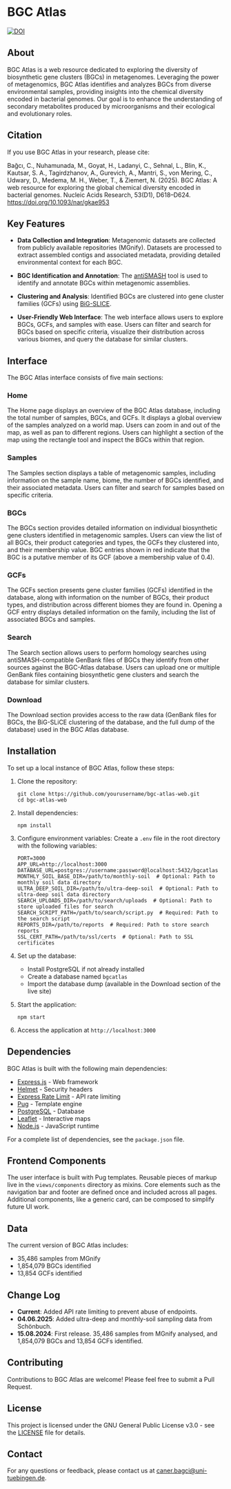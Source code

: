 # BGC Atlas

[![DOI](https://zenodo.org/badge/842928932.svg)](https://doi.org/10.5281/zenodo.13903805)

## About

BGC Atlas is a web resource dedicated to exploring the diversity of biosynthetic gene clusters (BGCs) in metagenomes. Leveraging the power of metagenomics, BGC Atlas identifies and analyzes BGCs from diverse environmental samples, providing insights into the chemical diversity encoded in bacterial genomes. Our goal is to enhance the understanding of secondary metabolites produced by microorganisms and their ecological and evolutionary roles.

## Citation

If you use BGC Atlas in your research, please cite:

Bağcı, C., Nuhamunada, M., Goyat, H., Ladanyi, C., Sehnal, L., Blin, K., Kautsar, S. A., Tagirdzhanov, A., Gurevich, A., Mantri, S., von Mering, C., Udwary, D., Medema, M. H., Weber, T., & Ziemert, N. (2025). BGC Atlas: A web resource for exploring the global chemical diversity encoded in bacterial genomes. Nucleic Acids Research, 53(D1), D618–D624. https://doi.org/10.1093/nar/gkae953

## Key Features

- **Data Collection and Integration**: Metagenomic datasets are collected from publicly available repositories (MGnify). Datasets are processed to extract assembled contigs and associated metadata, providing detailed environmental context for each BGC.

- **BGC Identification and Annotation**: The [antiSMASH](https://antismash.secondarymetabolites.org) tool is used to identify and annotate BGCs within metagenomic assemblies.

- **Clustering and Analysis**: Identified BGCs are clustered into gene cluster families (GCFs) using [BiG-SLICE](https://github.com/medema-group/bigslice/).

- **User-Friendly Web Interface**: The web interface allows users to explore BGCs, GCFs, and samples with ease. Users can filter and search for BGCs based on specific criteria, visualize their distribution across various biomes, and query the database for similar clusters.

## Interface

The BGC Atlas interface consists of five main sections:

### Home
The Home page displays an overview of the BGC Atlas database, including the total number of samples, BGCs, and GCFs. It displays a global overview of the samples analyzed on a world map. Users can zoom in and out of the map, as well as pan to different regions. Users can highlight a section of the map using the rectangle tool and inspect the BGCs within that region.

### Samples
The Samples section displays a table of metagenomic samples, including information on the sample name, biome, the number of BGCs identified, and their associated metadata. Users can filter and search for samples based on specific criteria.

### BGCs
The BGCs section provides detailed information on individual biosynthetic gene clusters identified in metagenomic samples. Users can view the list of all BGCs, their product categories and types, the GCFs they clustered into, and their membership value. BGC entries shown in red indicate that the BGC is a putative member of its GCF (above a membership value of 0.4).

### GCFs
The GCFs section presents gene cluster families (GCFs) identified in the database, along with information on the number of BGCs, their product types, and distribution across different biomes they are found in. Opening a GCF entry displays detailed information on the family, including the list of associated BGCs and samples.

### Search
The Search section allows users to perform homology searches using antiSMASH-compatible GenBank files of BGCs they identify from other sources against the BGC-Atlas database. Users can upload one or multiple GenBank files containing biosynthetic gene clusters and search the database for similar clusters.

### Download
The Download section provides access to the raw data (GenBank files for BGCs, the BiG-SLiCE clustering of the database, and the full dump of the database) used in the BGC Atlas database.

## Installation

To set up a local instance of BGC Atlas, follow these steps:

1. Clone the repository:
   ```
   git clone https://github.com/yourusername/bgc-atlas-web.git
   cd bgc-atlas-web
   ```

2. Install dependencies:
   ```
   npm install
   ```

3. Configure environment variables:
   Create a `.env` file in the root directory with the following variables:
   ```
   PORT=3000
   APP_URL=http://localhost:3000
   DATABASE_URL=postgres://username:password@localhost:5432/bgcatlas
   MONTHLY_SOIL_BASE_DIR=/path/to/monthly-soil  # Optional: Path to monthly soil data directory
   ULTRA_DEEP_SOIL_DIR=/path/to/ultra-deep-soil  # Optional: Path to ultra-deep soil data directory
   SEARCH_UPLOADS_DIR=/path/to/search/uploads  # Optional: Path to store uploaded files for search
   SEARCH_SCRIPT_PATH=/path/to/search/script.py  # Required: Path to the search script
   REPORTS_DIR=/path/to/reports  # Required: Path to store search reports
   SSL_CERT_PATH=/path/to/ssl/certs  # Optional: Path to SSL certificates
   ```

4. Set up the database:
   - Install PostgreSQL if not already installed
   - Create a database named `bgcatlas`
   - Import the database dump (available in the Download section of the live site)

5. Start the application:
   ```
   npm start
   ```

6. Access the application at `http://localhost:3000`

## Dependencies

BGC Atlas is built with the following main dependencies:

- [Express.js](https://expressjs.com/) - Web framework
- [Helmet](https://helmetjs.github.io/) - Security headers
- [Express Rate Limit](https://github.com/express-rate-limit/express-rate-limit) - API rate limiting
- [Pug](https://pugjs.org/) - Template engine
- [PostgreSQL](https://www.postgresql.org/) - Database
- [Leaflet](https://leafletjs.com/) - Interactive maps
- [Node.js](https://nodejs.org/) - JavaScript runtime

For a complete list of dependencies, see the `package.json` file.

## Frontend Components

The user interface is built with Pug templates. Reusable pieces of markup live in the `views/components` directory as mixins. Core elements such as the navigation bar and footer are defined once and included across all pages. Additional components, like a generic card, can be composed to simplify future UI work.

## Data

The current version of BGC Atlas includes:
- 35,486 samples from MGnify
- 1,854,079 BGCs identified
- 13,854 GCFs identified

## Change Log

- **Current**: Added API rate limiting to prevent abuse of endpoints.
- **04.06.2025**: Added ultra-deep and monthly-soil sampling data from Schönbuch.
- **15.08.2024**: First release. 35,486 samples from MGnify analysed, and 1,854,079 BGCs and 13,854 GCFs identified.

## Contributing

Contributions to BGC Atlas are welcome! Please feel free to submit a Pull Request.

## License

This project is licensed under the GNU General Public License v3.0 - see the [LICENSE](LICENSE) file for details.

## Contact

For any questions or feedback, please contact us at [caner.bagci@uni-tuebingen.de](mailto:caner.bagci@uni-tuebingen.de).
